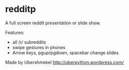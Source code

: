 redditp
=======

A full screen reddit presentation or slide show.

Features:
* all /r/ subreddits
* swipe gestures in phones
* Arrow keys, pgup/pgdown, spacebar change slides



Made by Ubershmekel http://uberpython.wordpress.com/